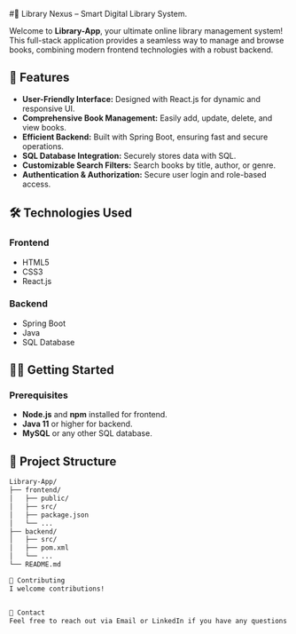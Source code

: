 #🤖 Library Nexus – Smart Digital Library System.

Welcome to **Library-App**, your ultimate online library management system! This full-stack application provides a seamless way to manage and browse books, combining modern frontend technologies with a robust backend.

<!-- Add your banner image link here -->

## 🚀 Features

- **User-Friendly Interface:** Designed with React.js for dynamic and responsive UI.
- **Comprehensive Book Management:** Easily add, update, delete, and view books.
- **Efficient Backend:** Built with Spring Boot, ensuring fast and secure operations.
- **SQL Database Integration:** Securely stores data with SQL.
- **Customizable Search Filters:** Search books by title, author, or genre.
- **Authentication & Authorization:** Secure user login and role-based access.

## 🛠️ Technologies Used

### Frontend
- HTML5
- CSS3
- React.js

### Backend
- Spring Boot
- Java
- SQL Database

## 🧑‍💻 Getting Started

### Prerequisites
- **Node.js** and **npm** installed for frontend.
- **Java 11** or higher for backend.
- **MySQL** or any other SQL database.



## 📂 Project Structure

```bash
Library-App/
├── frontend/
│   ├── public/
│   ├── src/
│   ├── package.json
│   └── ...
├── backend/
│   ├── src/
│   ├── pom.xml
│   └── ...
└── README.md

🤝 Contributing
I welcome contributions!


💬 Contact
Feel free to reach out via Email or LinkedIn if you have any questions or suggestions.
